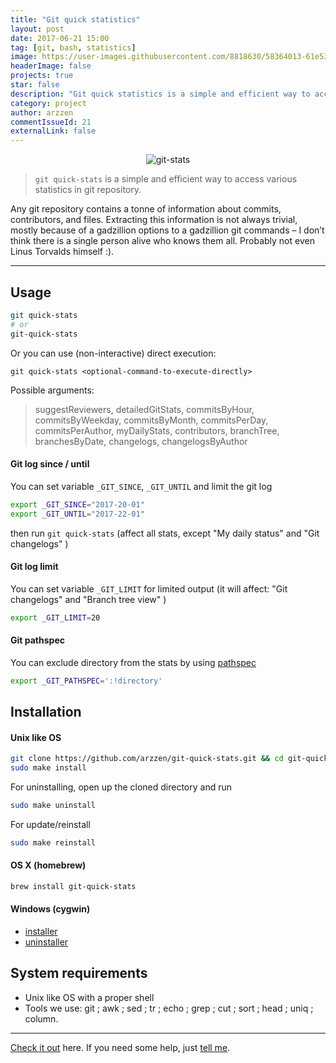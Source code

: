 ```yaml
---
title: "Git quick statistics"
layout: post
date: 2017-06-21 15:00
tag: [git, bash, statistics]
image: https://user-images.githubusercontent.com/8818630/58364013-61e53800-7e7b-11e9-87f9-790d6744fbd5.png
headerImage: false
projects: true
star: false
description: "Git quick statistics is a simple and efficient way to access various statistics in git repository"
category: project
author: arzzen
commentIssueId: 21
externalLink: false
---
```


<center>
    <img alt="git-stats" src="https://user-images.githubusercontent.com/8818630/58364013-61e53800-7e7b-11e9-87f9-790d6744fbd5.png" />
</center>

> `git quick-stats` is a simple and efficient way to access various statistics in git repository.

Any git repository contains a tonne of information about commits, contributors, and files. Extracting this information is not always trivial, mostly because of a gadzillion options to a gadzillion git commands – I don’t think there is a single person alive who knows them all. Probably not even Linus Torvalds himself :).

---

## Usage

```bash
git quick-stats
# or 
git-quick-stats
```

Or you can use (non-interactive) direct execution:

`git quick-stats <optional-command-to-execute-directly>`

Possible arguments: 
> suggestReviewers, detailedGitStats, commitsByHour, commitsByWeekday, commitsByMonth, commitsPerDay, commitsPerAuthor, myDailyStats, contributors,
branchTree, branchesByDate, changelogs, changelogsByAuthor


#### Git log since / until

You can set variable `_GIT_SINCE`, `_GIT_UNTIL` and limit the git log

```bash
export _GIT_SINCE="2017-20-01"
export _GIT_UNTIL="2017-22-01"
```

then run `git quick-stats` (affect all stats, except "My daily status" and "Git changelogs" )


#### Git log limit 

You can set variable `_GIT_LIMIT` for limited output (it will affect: "Git changelogs" and "Branch tree view" )

```bash
export _GIT_LIMIT=20
```

#### Git pathspec

You can exclude directory from the stats by using [pathspec](https://git-scm.com/docs/gitglossary#gitglossary-aiddefpathspecapathspec)

```bash
export _GIT_PATHSPEC=':!directory'
```


## Installation

#### Unix like OS

```bash
git clone https://github.com/arzzen/git-quick-stats.git && cd git-quick-stats
sudo make install
```

For uninstalling, open up the cloned directory and run

```bash
sudo make uninstall
```

For update/reinstall

```bash
sudo make reinstall
```

#### OS X (homebrew)

```bash
brew install git-quick-stats
```

#### Windows (cygwin)

* [installer](https://gist.github.com/arzzen/35e09866dfdadf2108b2420045739245) 
* [uninstaller](https://gist.github.com/arzzen/21c660014d0663b6c5710014714779d6)


## System requirements

* Unix like OS with a proper shell
* Tools we use: git ; awk ; sed ; tr ; echo ; grep ; cut ; sort ; head ; uniq ; column.



---

[Check it out](https://github.com/arzzen/git-quick-stats) here.
If you need some help, just [tell me](https://github.com/arzzen/git-quick-stats/issues).

